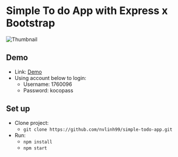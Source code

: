 # Simple To do App with Express x Bootstrap
![Thumbnail](https://i.imgur.com/dJbcwV2.png)

## Demo

- Link: [Demo](https://todoapp-1760096.herokuapp.com)
- Using account below to login: 
    - Username: 1760096
    - Password: kocopass

## Set up
- Clone project: 
    - `git clone https://github.com/nvlinh99/simple-todo-app.git`
- Run: 
    - `npm install` 
    - `npm start`